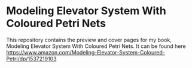 # Modeling Elevator System With Coloured Petri Nets
 
This repository contains the preview and cover pages for my book, Modeling Elevator System With Coloured Petri Nets. It can be found here
https://www.amazon.com/Modeling-Elevator-System-Coloured-Petri/dp/1537219103
